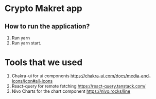 # Crypto Makret app

## How to run the application?

1. Run yarn
2. Run yarn start.

# Tools that we used

1. Chakra-ui for ui components https://chakra-ui.com/docs/media-and-icons/icon#all-icons
2. React-query for remote fetching https://react-query.tanstack.com/
3. Nivo Charts for the chart component https://nivo.rocks/line
